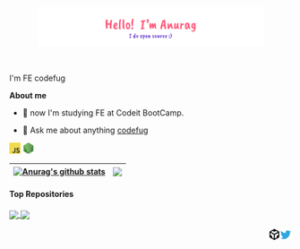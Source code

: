 <p align="center"><a href="https://velog.io/@codefug"><img width="80%" alt="Hello, I'm codefug." src="./assets/gh-readme-header.png" /></a></p>

<br />

I'm FE codefug

**About me**

- 💼 now I'm studying FE at Codeit BootCamp.

- 💬 Ask me about anything [codefug](https://github.com/codefug/codefug/issues/1)

<code><img height="20" alt="javascript" src="https://raw.githubusercontent.com/github/explore/80688e429a7d4ef2fca1e82350fe8e3517d3494d/topics/javascript/javascript.png"></code>
<code><img height="20" alt="nodejs" src="https://raw.githubusercontent.com/github/explore/80688e429a7d4ef2fca1e82350fe8e3517d3494d/topics/nodejs/nodejs.png"></code> 

| <a href="https://github.com/codefug/github-readme-stats"><img align="center" src="https://github-readme-stats.vercel.app/api?username=codefug&show_icons=true&include_all_commits=true&theme=buefy&hide_border=true" alt="Anurag's github stats" /></a> | <a href="https://github.com/codefug/github-readme-stats"><img align="center" src="https://github-readme-stats.vercel.app/api/top-langs/?username=codefug&layout=compact&theme=buefy&hide_border=true" /></a> |
| ------------- | ------------- |

#### Top Repositories

<a href="https://github.com/codefug/github-readme-stats">
  <img align="center" src="https://github-readme-stats.vercel.app/api/pin/?username=codefug&repo=github-readme-stats&theme=buefy" />
</a>
<a href="https://github.com/codefug/codefug.github.io">
  <img align="center" src="https://github-readme-stats.vercel.app/api/pin/?username=codefug&repo=codefug.github.io&theme=buefy" />
</a>

<br />
<br />

<a href="https://twitter.com/anuraghazru">
  <img align="right" alt="Anurag Hazra | Twitter" width="21px" src="https://raw.githubusercontent.com/codefug/codefug/master/assets/twitter.svg" />
</a>
<a href="https://codesandbox.io/u/codefug">
  <img align="right" alt="Anurag Hazra | CodeSandbox" width="20px" src="https://raw.githubusercontent.com/codefug/codefug/master/assets/codesandbox.svg" />
</a>

